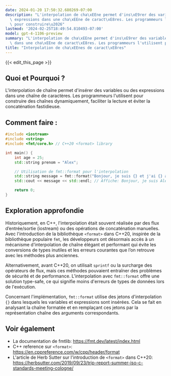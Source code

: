 ```yaml
---
date: 2024-01-20 17:50:32.680269-07:00
description: "L'interpolation de cha\xEEne permet d'ins\xE9rer des variables ou des\
  \ expressions dans une cha\xEEne de caract\xE8res. Les programmeurs l'utilisent\
  \ pour construire\u2026"
lastmod: '2024-02-25T18:49:54.810493-07:00'
model: gpt-4-1106-preview
summary: "L'interpolation de cha\xEEne permet d'ins\xE9rer des variables ou des expressions\
  \ dans une cha\xEEne de caract\xE8res. Les programmeurs l'utilisent pour construire\u2026"
title: "Interpolation de cha\xEEnes de caract\xE8res"
---
```


{{< edit_this_page >}}

## Quoi et Pourquoi ?
L'interpolation de chaîne permet d'insérer des variables ou des expressions dans une chaîne de caractères. Les programmeurs l'utilisent pour construire des chaînes dynamiquement, faciliter la lecture et éviter la concaténation fastidieuse.

## Comment faire :
```C++
#include <iostream>
#include <string>
#include <fmt/core.h> // C++20 <format> library

int main() {
    int age = 25;
    std::string prenom = "Alex";

    // Utilisation de fmt::format pour l'interpolation
    std::string message = fmt::format("Bonjour, je suis {} et j'ai {} ans.", prenom, age);
    std::cout << message << std::endl; // Affiche: Bonjour, je suis Alex et j'ai 25 ans.

    return 0;
}
```

## Exploration approfondie
Historiquement, en C++, l'interpolation était souvent réalisée par des flux d’entrée/sortie (iostream) ou des opérations de concaténation manuelles. Avec l'introduction de la bibliothèque `<format>` dans C++20, inspirée de la bibliothèque populaire `fmt`, les développeurs ont désormais accès à un mécanisme d'interpolation de chaîne élégant et performant qui évite les conversions de types inutiles et les erreurs courantes que l’on retrouve avec les méthodes plus anciennes.

Alternativement, avant C++20, on utilisait `sprintf` ou la surcharge des opérateurs de flux, mais ces méthodes pouvaient entraîner des problèmes de sécurité et de performance. L'interpolation avec `fmt::format` offre une solution type-safe, ce qui signifie moins d'erreurs de types de données lors de l'exécution.

Concernant l'implémentation, `fmt::format` utilise des jetons d'interpolation `{}` dans lesquels les variables et expressions sont insérées. Cela se fait en analysant la chaîne formatée et en remplaçant ces jetons par la représentation chaîne des arguments correspondants.

## Voir également
- La documentation de fmtlib: https://fmt.dev/latest/index.html
- C++ reference sur `<format>`: https://en.cppreference.com/w/cpp/header/format
- L'article de Herb Sutter sur l'introduction de `<format>` dans C++20: https://herbsutter.com/2019/09/23/trip-report-summer-iso-c-standards-meeting-cologne/

